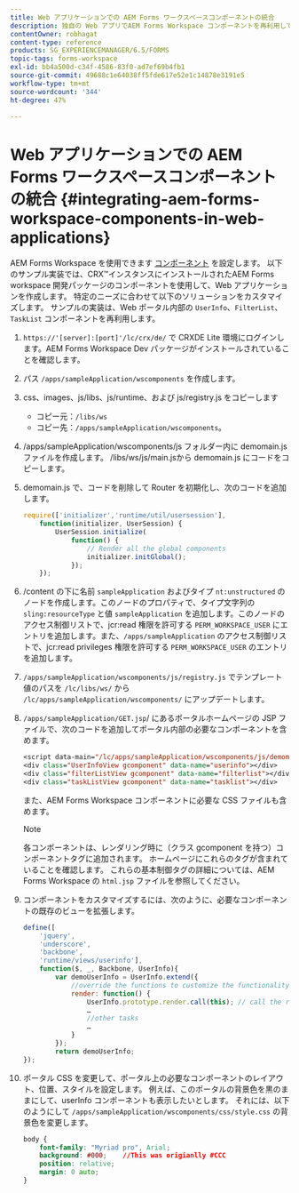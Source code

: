 ```yaml
---
title: Web アプリケーションでの AEM Forms ワークスペースコンポーネントの統合
description: 独自の Web アプリでAEM Forms Workspace コンポーネントを再利用して、機能を使用し、緊密な統合を提供する方法。
contentOwner: robhagat
content-type: reference
products: SG_EXPERIENCEMANAGER/6.5/FORMS
topic-tags: forms-workspace
exl-id: bb4a500d-c34f-4586-83f0-ad7ef69b4fb1
source-git-commit: 49688c1e64038ff5fde617e52e1c14878e3191e5
workflow-type: tm+mt
source-wordcount: '344'
ht-degree: 47%

---
```


# Web アプリケーションでの AEM Forms ワークスペースコンポーネントの統合 {#integrating-aem-forms-workspace-components-in-web-applications}

AEM Forms Workspace を使用できます [コンポーネント](/help/forms/using/description-reusable-components.md) を設定します。 以下のサンプル実装では、CRX™インスタンスにインストールされたAEM Forms workspace 開発パッケージのコンポーネントを使用して、Web アプリケーションを作成します。 特定のニーズに合わせて以下のソリューションをカスタマイズします。 サンプルの実装は、Web ポータル内部の `UserInfo`、`FilterList`、`TaskList` コンポーネントを再利用します。

1. `https://'[server]:[port]'/lc/crx/de/` で CRXDE Lite 環境にログインします。AEM Forms Workspace Dev パッケージがインストールされていることを確認します。
1. パス `/apps/sampleApplication/wscomponents` を作成します。
1. css、images、js/libs、js/runtime、および js/registry.js をコピーします

   * コピー元：`/libs/ws`
   * コピー先：`/apps/sampleApplication/wscomponents`。

1. /apps/sampleApplication/wscomponents/js フォルダー内に demomain.js ファイルを作成します。 /libs/ws/js/main.jsから demomain.js にコードをコピーします。
1. demomain.js で、コードを削除して Router を初期化し、次のコードを追加します。

   ```javascript
   require(['initializer','runtime/util/usersession'],
       function(initializer, UserSession) {
           UserSession.initialize(
               function() {
                   // Render all the global components
                   initializer.initGlobal();
               });
       });
   ```

1. /content の下に名前 `sampleApplication` およびタイプ `nt:unstructured` のノードを作成します。このノードのプロパティで、タイプ文字列の `sling:resourceType` と値 `sampleApplication` を追加します。このノードのアクセス制御リストで、jcr:read 権限を許可する `PERM_WORKSPACE_USER` にエントリを追加します。また、`/apps/sampleApplication` のアクセス制御リストで、jcr:read privileges 権限を許可する `PERM_WORKSPACE_USER` のエントリを追加します。
1. `/apps/sampleApplication/wscomponents/js/registry.js` でテンプレート値のパスを `/lc/libs/ws/` から `/lc/apps/sampleApplication/wscomponents/` にアップデートします。
1. `/apps/sampleApplication/GET.jsp`/ にあるポータルホームページの JSP ファイルで、次のコードを追加してポータル内部の必要なコンポーネントを含めます。

   ```jsp
   <script data-main="/lc/apps/sampleApplication/wscomponents/js/demomain" src="/lc/apps/sampleApplication/wscomponents/js/libs/require/require.js"></script>
   <div class="UserInfoView gcomponent" data-name="userinfo"></div>
   <div class="filterListView gcomponent" data-name="filterlist"></div>
   <div class="taskListView gcomponent" data-name="tasklist"></div>
   ```

   また、AEM Forms Workspace コンポーネントに必要な CSS ファイルも含めます。

   >[!NOTE]
   >
   >各コンポーネントは、レンダリング時に（クラス gcomponent を持つ）コンポーネントタグに追加されます。 ホームページにこれらのタグが含まれていることを確認します。 これらの基本制御タグの詳細については、AEM Forms Workspace の `html.jsp` ファイルを参照してください。

1. コンポーネントをカスタマイズするには、次のように、必要なコンポーネントの既存のビューを拡張します。

   ```javascript
   define([
       'jquery',
       'underscore',
       'backbone',
       'runtime/views/userinfo'],
       function($, _, Backbone, UserInfo){
           var demoUserInfo = UserInfo.extend({
               //override the functions to customize the functionality
               render: function() {
                   UserInfo.prototype.render.call(this); // call the render function of the super class
                   …
                   //other tasks
                   …
               }
           });
           return demoUserInfo;
   });
   ```

1. ポータル CSS を変更して、ポータル上の必要なコンポーネントのレイアウト、位置、スタイルを設定します。 例えば、このポータルの背景色を黒のままにして、userInfo コンポーネントも表示したいとします。 それには、以下のようにして `/apps/sampleApplication/wscomponents/css/style.css` の背景色を変更します。

   ```css
   body {
       font-family: "Myriad pro", Arial;
       background: #000;    //This was origianlly #CCC
       position: relative;
       margin: 0 auto;
   }
   ```
